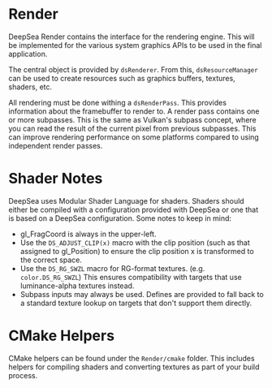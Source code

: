 # Render

DeepSea Render contains the interface for the rendering engine. This will be implemented for the various system graphics APIs to be used in the final application.

The central object is provided by `dsRenderer`. From this, `dsResourceManager` can be used to create resources such as graphics buffers, textures, shaders, etc.

All rendering must be done withing a `dsRenderPass`. This provides information about the framebuffer to render to. A render pass contains one or more subpasses. This is the same as Vulkan's subpass concept, where you can read the result of the current pixel from previous subpasses. This can improve rendering performance on some platforms compared to using independent render passes.

# Shader Notes

DeepSea uses Modular Shader Language for shaders. Shaders should either be compiled with a configuration provided with DeepSea or one that is based on a DeepSea configuration. Some notes to keep in mind:

* gl_FragCoord is always in the upper-left.
* Use the `DS_ADJUST_CLIP(x)` macro with the clip position (such as that assigned to gl_Position) to ensure the clip position x is transformed to the correct space.
* Use the `DS_RG_SWZL` macro for RG-format textures. (e.g. `color.DS_RG_SWZL`) This ensures compatibility with targets that use luminance-alpha textures instead.
* Subpass inputs may always be used. Defines are provided to fall back to a standard texture lookup on targets that don't support them directly.

# CMake Helpers

CMake helpers can be found under the `Render/cmake` folder. This includes helpers for compiling shaders and converting textures as part of your build process.
